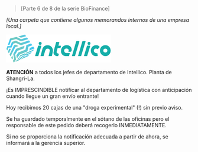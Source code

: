 >[Parte 6 de 8 de la serie BioFinance]

 *[Una carpeta que contiene algunos memorandos internos de una empresa local.]*

 ![IntelliCo](/resources/lore/intellico1.png)

 **ATENCIÓN** a todos los jefes de departamento de Intellico.  Planta de Shangri-La.

 ¡Es IMPRESCINDIBLE notificar al departamento de logística con anticipación cuando llegue un gran envío entrante!

 Hoy recibimos 20 cajas de una "droga experimental" (!) sin previo aviso.

 Se ha guardado temporalmente en el sótano de las oficinas pero el responsable de este pedido deberá recogerlo INMEDIATAMENTE.

 Si no se proporciona la notificación adecuada a partir de ahora, se informará a la gerencia superior.
